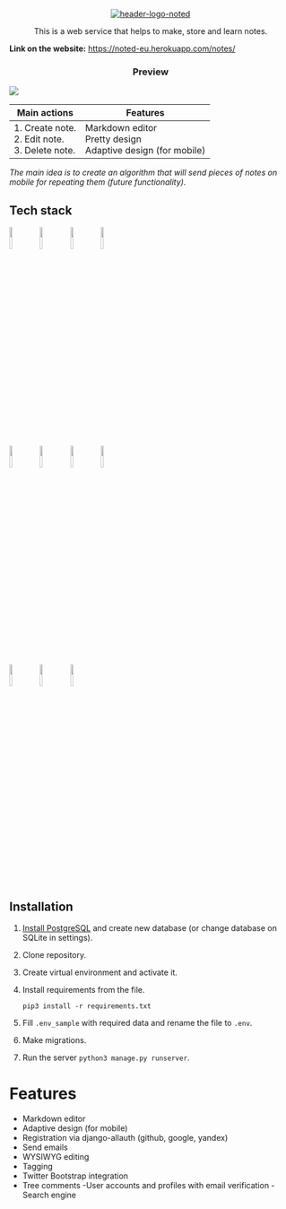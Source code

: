 <p align="center"><a href="https://noted-eu.herokuapp.com/notes/"><img src="https://i.ibb.co/r3M4k7w/header-logo-noted.png" alt="header-logo-noted" border="0"></a></p>


<p align="center">This is a web service that helps to make, store and learn notes.</p>

**Link on the website:** https://noted-eu.herokuapp.com/notes/

<h3 align="center">Preview</h3>

![](https://s4.gifyu.com/images/ezgif.com-gif-maker81b4ab4828f7ef6c.gif?style=centerme)

| Main actions                                          | Features                                                     |
| ----------------------------------------------------- | ------------------------------------------------------------ |
| 1. Create note.<br> 2. Edit note.<br> 3. Delete note. | Markdown editor<br>Pretty design<br>Adaptive design (for mobile) |

*The main idea is to create an algorithm that will send pieces of notes on mobile for repeating them (future functionality).*



## Tech stack

<p>
  <code><img width="10%" src="https://www.vectorlogo.zone/logos/python/python-ar21.svg"></code>
  <code><img width="10%" src="https://www.vectorlogo.zone/logos/djangoproject/djangoproject-ar21.svg"></code>
  <code><img width="10%" src="https://www.vectorlogo.zone/logos/postgresql/postgresql-ar21.svg"></code>
  <code><img width="10%" src="https://www.vectorlogo.zone/logos/w3_html5/w3_html5-ar21.svg"></code><br/>
  <code><img width="10%" src="https://www.vectorlogo.zone/logos/netlifyapp_watercss/netlifyapp_watercss-ar21.svg"></code>
<code><img width="10%" src="https://www.vectorlogo.zone/logos/getbootstrap/getbootstrap-ar21.svg"></code>
      <code><img width="10%" src="https://www.vectorlogo.zone/logos/git-scm/git-scm-ar21.svg"></code>
  <code><img width="10%" src="https://www.vectorlogo.zone/logos/linux/linux-ar21.svg"></code><br/>
    <code><img width="10%" src="https://www.vectorlogo.zone/logos/github/github-ar21.svg"></code>
    <code><img width="10%" src="https://www.vectorlogo.zone/logos/gunicorn/gunicorn-ar21.svg"></code>
    <code><img width="10%" src="https://www.vectorlogo.zone/logos/heroku/heroku-ar21.svg"></code>
</p>



## Installation

1. [Install PostgreSQL](https://www.postgresql.org/download/) and create new database (or change database on SQLite in settings).

2. Clone repository.
   
4. Create virtual environment and activate it.

5. Install requirements from the file.

   `pip3 install -r requirements.txt`

6. Fill `.env_sample` with required data and rename the file to `.env`.

7. Make migrations.

8. Run the server `python3 manage.py runserver`.



# Features

* Markdown editor
* Adaptive design (for mobile)
* Registration via django-allauth (github, google, yandex)
* Send emails
* WYSIWYG editing
* Tagging
* Twitter Bootstrap integration
* Tree comments
-User accounts and profiles with email verification
-Search engine
